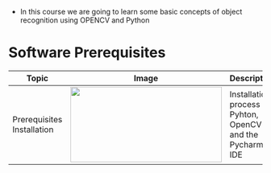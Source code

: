 - In this course we are going to learn some basic concepts of object recognition using OPENCV and Python




# Software Prerequisites

| Topic  |Image   |Description   |
| ------------ | ------------ | ------------ |
|  Prerequisites Installation |<img src="https://github.com/Jobar86/objectrecognition_course/blob/main/Tumbnails/Installation.gif" width="300" height="150" />| Installation process of Pyhton, OpenCV and the Pycharm IDE |
